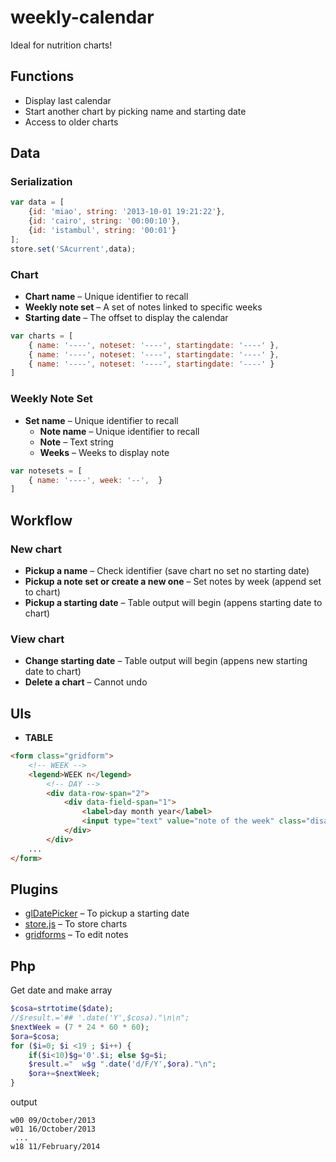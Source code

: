 weekly-calendar
===============

Ideal for nutrition charts!

Functions
---------

- Display last calendar  
- Start another chart by picking name and starting date
- Access to older charts

Data
----

### Serialization

```javascript
var data = [
	{id: 'miao', string: '2013-10-01 19:21:22'},
	{id: 'cairo', string: '00:00:10'},
	{id: 'istambul', string: '00:01'}
];
store.set('SAcurrent',data);
```

### Chart

- **Chart name** – Unique identifier to recall  
- **Weekly note set** – A set of notes linked to specific weeks  
- **Starting date** – The offset to display the calendar  

```javascript
var charts = [
	{ name: '----', noteset: '----', startingdate: '----' },
	{ name: '----', noteset: '----', startingdate: '----' },
	{ name: '----', noteset: '----', startingdate: '----' }
]
```

### Weekly Note Set

- **Set name** – Unique identifier to recall
    - **Note name** – Unique identifier to recall  
    - **Note** – Text string  
    - **Weeks** – Weeks to display note  

```javascript
var notesets = [
	{ name: '----', week: '--',  }
]
```

Workflow
--------

### New chart

- **Pickup a name** – Check identifier (save chart no set no starting date)  
- **Pickup a note set or create a new one** – Set notes by week (append set to chart)  
- **Pickup a starting date** – Table output will begin (appens starting date to chart)

### View chart

- **Change starting date** – Table output will begin (appens new starting date to chart)  
- **Delete a chart** – Cannot undo

## UIs

- **TABLE**

```html
<form class="gridform">
	<!-- WEEK -->
	<legend>WEEK n</legend>
		<!-- DAY -->
		<div data-row-span="2">
			<div data-field-span="1">
				<label>day month year</label>
				<input type="text" value="note of the week" class="disabled">
			</div>
		</div>
	...
</form>
```

Plugins
-------

- [glDatePicker](https://github.com/glad/glDatePicker) – To pickup a starting date  
- [store.js](https://github.com/marcuswestin/store.js) – To store charts  
- [gridforms](https://github.com/kumailht/gridforms) – To edit notes  

Php
---

Get date and make array

```php
$cosa=strtotime($date);
//$result.='## '.date('Y',$cosa)."\n\n";
$nextWeek = (7 * 24 * 60 * 60);
$ora=$cosa;
for ($i=0; $i <19 ; $i++) { 
	if($i<10)$g='0'.$i; else $g=$i;
	$result.="	w$g ".date('d/F/Y',$ora)."\n";
	$ora+=$nextWeek;
}
```

output

```
w00 09/October/2013
w01 16/October/2013
 ...
w18 11/February/2014
```

